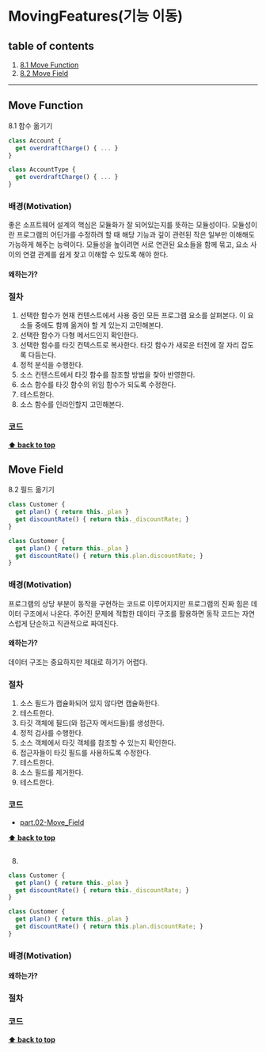 # MovingFeatures(기능 이동)


## table of contents
1. [8.1 Move Function](#move-function)
1. [8.2 Move Field](#move-field)



---



## Move Function
8.1 함수 옮기기

```js
class Account {
  get overdraftCharge() { ... }
}
```

```js
class AccountType {
  get overdraftCharge() { ... }
}
```

### 배경(Motivation)
좋은 소프트웨어 설계의 핵심은 모듈화가 잘 되어있는지를 뜻하는 모듈성이다. 모듈성이란 프로그램의 어딘가를 수정하려 할 때 해당 기능과 깊이 관련된 작은 일부만 이해해도 가능하게 해주는 능력이다. 모듈성을 높이려면 서로 연관된 요소들을 함께 묶고, 요소 사이의 연결 관계를 쉽게 찾고 이해할 수 있도록 해야 한다. 


#### 왜하는가?



### 절차
1. 선택한 함수가 현재 컨텐스트에서 사용 중인 모든 프로그램 요소를 살펴본다. 이 요소들 중에도 함께 옮겨야 할 게 있는지 고민해본다.
1. 선택한 함수가 다형 메서드인지 확인한다.
1. 선택한 함수를 타깃 컨텍스트로 복사한다. 타깃 함수가 새로운 터전에 잘 자리 잡도록 다듬는다.
1. 정적 분석을 수행한다.
1. 소스 컨텐스트에서 타깃 함수를 참조할 방법을 찾아 반영한다.
1. 소스 함수를 타깃 함수의 위임 함수가 되도록 수정한다.
1. 테스트한다.
1. 소스 함수를 인라인할지 고민해본다.


### 코드


**[⬆ back to top](#table-of-contents)**




## Move Field
8.2 필드 옮기기

```js
class Customer {
  get plan() { return this._plan }
  get discountRate() { return this._discountRate; }
}
```

```js
class Customer {
  get plan() { return this._plan }
  get discountRate() { return this.plan.discountRate; }
}
```

### 배경(Motivation)
프로그램의 상당 부분이 동작을 구현하는 코드로 이루어지지만 프로그램의 진짜 힘은 데이터 구조에서 나온다. 주어진 문제에 적합한 데이터 구조를 활용하면 동작 코드는 자연스럽게 단순하고 직관적으로 짜여진다.


#### 왜하는가?
데이터 구조는 중요하지만 제대로 하기가 어렵다. 


### 절차
1. 소스 필드가 캡슐화되어 있지 않다면 캡슐화한다.
1. 테스트한다.
1. 타깃 객체에 필드(와 접근자 메서드들)를 생성한다.
1. 정적 검사를 수행한다. 
1. 소스 객체에서 타깃 객체를 참조할 수 있는지 확인한다.
1. 접근자들이 타깃 필드를 사용하도록 수정한다.
1. 테스트한다.
1. 소스 필드를 제거한다.
1. 테스트한다.


### 코드

- [part.02-Move_Field](./part.02-Move_Field)


**[⬆ back to top](#table-of-contents)**




## 
8. 

```js
class Customer {
  get plan() { return this._plan }
  get discountRate() { return this._discountRate; }
}
```

```js
class Customer {
  get plan() { return this._plan }
  get discountRate() { return this.plan.discountRate; }
}
```

### 배경(Motivation)



#### 왜하는가?



### 절차



### 코드


**[⬆ back to top](#table-of-contents)**

